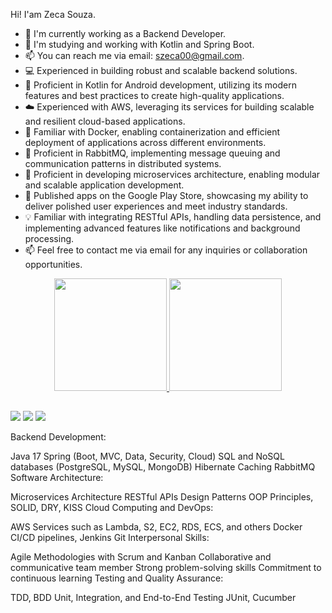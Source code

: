 Hi! I'am Zeca Souza.

- 🔭 I'm currently working as a Backend Developer.
- 🌱 I'm studying and working with Kotlin and Spring Boot.
- 📫 You can reach me via email: szeca00@gmail.com.
- 💻 Experienced in building robust and scalable backend solutions.
- 📱 Proficient in Kotlin for Android development, utilizing its modern features and best practices to create high-quality applications.
- ☁️ Experienced with AWS, leveraging its services for building scalable and resilient cloud-based applications.
- 🐳 Familiar with Docker, enabling containerization and efficient deployment of applications across different environments.
- 🐇 Proficient in RabbitMQ, implementing message queuing and communication patterns in distributed systems.
- 🚀 Proficient in developing microservices architecture, enabling modular and scalable application development.
- 🌟 Published apps on the Google Play Store, showcasing my ability to deliver polished user experiences and meet industry standards.
- 💡 Familiar with integrating RESTful APIs, handling data persistence, and implementing advanced features like notifications and background processing.
- 📫 Feel free to contact me via email for any inquiries or collaboration opportunities.

<div align="center">
  <a href="https://github.com/ZecaSouza">
  <img height="180em" src="https://github-readme-stats.vercel.app/api?username=ZecaSouza&show_icons=true&theme=dark&include_all_commits=true&count_private=true"/>
  <img height="180em" src="https://github-readme-stats.vercel.app/api/top-langs/?username=ZecaSouza&layout=compact&langs_count=7&theme=dark"/>
</div>
  
   ##
  
<div>
    <a href = "https://wa.me/<+5587988328999>"><img src="https://img.shields.io/badge/WhatsApp-25D366?style=for-the-badge&logo=whatsapp&logoColor=white" target="_blank"></a>
    <a href = "mailto:contato.zecasouza@gmail.com"><img src="https://img.shields.io/badge/Gmail-D14836?style=for-the-badge&logo=gmail&logoColor=white" target="_blank"></a>
    <a href="https://www.linkedin.com/in/jose-emanuel-borges-de-souza-1711771b6/" target="_blank"><img src="https://img.shields.io/badge/LinkedIn-0077B5?style=for-the-badge&logo=linkedin&logoColor=white" target="_blank"></a>
</div>


Backend Development:

Java 17
Spring (Boot, MVC, Data, Security, Cloud)
SQL and NoSQL databases (PostgreSQL, MySQL, MongoDB)
Hibernate
Caching
RabbitMQ
Software Architecture:

Microservices Architecture
RESTful APIs
Design Patterns
OOP Principles, SOLID, DRY, KISS
Cloud Computing and DevOps:

AWS Services such as Lambda, S2, EC2, RDS, ECS, and others
Docker
CI/CD pipelines, Jenkins
Git
Interpersonal Skills:

Agile Methodologies with Scrum and Kanban
Collaborative and communicative team member
Strong problem-solving skills
Commitment to continuous learning
Testing and Quality Assurance:

TDD, BDD
Unit, Integration, and End-to-End Testing
JUnit, Cucumber
